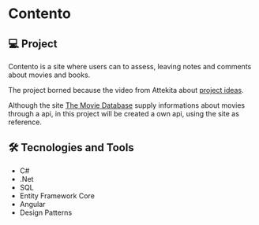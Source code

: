 <h1 aligh="center">Contento</h1>

## 💻 Project
Contento is a site where users can to assess, leaving notes and comments about movies and books. 

The project borned because the video from Attekita about [project ideas](https://www.youtube.com/watch?v=z2kNoS8jfMg).

Although the site [The Movie Database](https://www.themoviedb.org/) supply informations about movies through a api, in this project will be created a own api, using the site as reference.

## 🛠️ Tecnologies and Tools

- C#
- .Net
- SQL
- Entity Framework Core
- Angular
- Design Patterns
